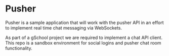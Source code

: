 # Pusher

Pusher is a sample application that will work with the pusher API in an effort to implement real time chat messaging via WebSockets.

As part of a gSchool project we are required to implement a chat API client. This repo is a sandbox environment for social logins and pusher chat room functionality.
